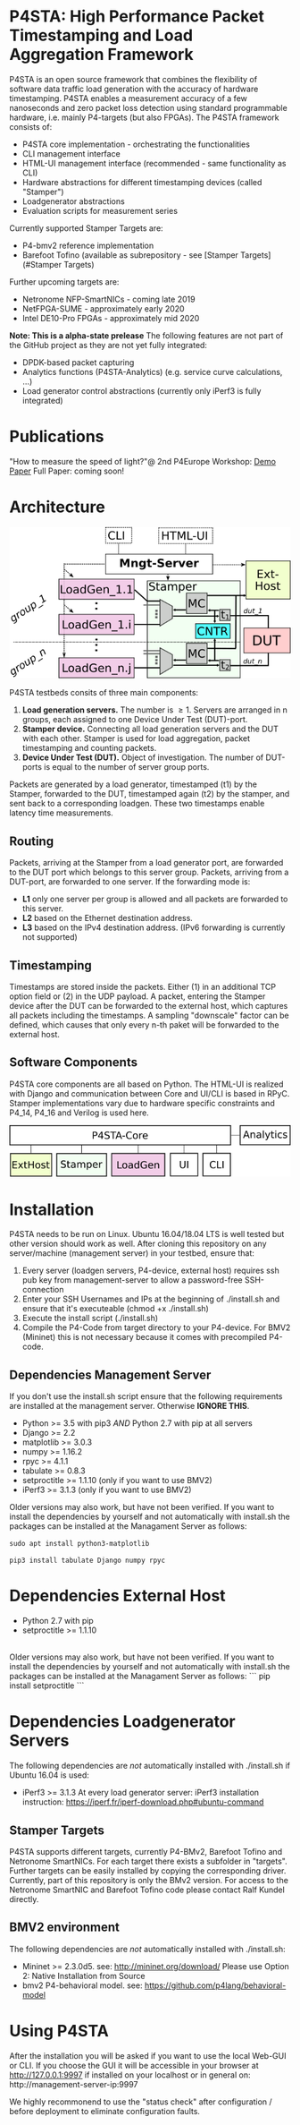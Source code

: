 # P4STA: High Performance Packet Timestamping and Load Aggregation Framework

P4STA is an open source framework that combines the flexibility of software data traffic load generation with the accuracy of hardware timestamping. P4STA enables a measurement accuracy of a few nanoseconds and zero packet loss detection using standard programmable hardware, i.e. mainly P4-targets (but also FPGAs).
The P4STA framework consists of:
* P4STA core implementation - orchestrating the functionalities
* CLI management interface
* HTML-UI management interface (recommended - same functionality as CLI)
* Hardware abstractions for different timestamping devices (called "Stamper")
* Loadgenerator abstractions
* Evaluation scripts for measurement series

Currently supported Stamper Targets are:
* P4-bmv2 reference implementation
* Barefoot Tofino (available as subrepository - see  [Stamper Targets](#Stamper Targets)

Further upcoming targets are:
* Netronome NFP-SmartNICs - coming late 2019
* NetFPGA-SUME - approximately early 2020
* Intel DE10-Pro FPGAs - approximately mid 2020


**Note: This is a alpha-state prelease**
The following features are not part of the GitHub project as they are not yet fully integrated:
* DPDK-based packet capturing
* Analytics functions (P4STA-Analytics) (e.g. service curve calculations, ...)
* Load generator control abstractions (currently only iPerf3 is fully integrated)


# Publications
"How to measure the speed of light?"@ 2nd P4Europe Workshop: [Demo Paper](https://www.kom.tu-darmstadt.de/research-results/publications/publications-details/?no_cache=1&pub_id=KSK19)
Full Paper: coming soon!


# Architecture

![Figure Software Components](doc/img/systemDesign.png)

P4STA testbeds consits of three main components:
1. **Load generation servers.** The number is $\ge 1$. Servers are arranged in n groups, each assigned to one Device Under Test (DUT)-port.
2. **Stamper device.** Connecting all load generation servers and the DUT with each other. Stamper is used for load aggregation, packet timestamping and counting packets.
3. **Device Under Test (DUT).** Object of investigation. The number of DUT-ports is equal to the number of server group ports.

Packets are generated by a load generator, timestamped (t1) by the Stamper, forwarded to the DUT, timestamped again (t2) by the stamper, and sent back to a corresponding loadgen.
These two timestamps enable latency time measurements.


## Routing
Packets, arriving at the Stamper from a load generator port, are forwarded to the DUT port which belongs to this server group.
Packets, arriving from a DUT-port, are forwarded to one server. If the forwarding mode is:
* **L1** only one server per group is allowed and all packets are forwarded to this server.
* **L2** based on the Ethernet destination address.
* **L3** based on the IPv4 destination address. (IPv6 forwarding is currently not supported)

## Timestamping
Timestamps are stored inside the packets. Either (1) in an additional TCP option field or (2) in the UDP payload.
A packet, entering the Stamper device after the DUT can be forwarded to the external host, which captures all packets including the timestamps.
A sampling "downscale" factor can be defined, which causes that only every n-th paket will be forwarded to the external host. 

## Software Components
P4STA core components are all based on Python. The HTML-UI is realized with Django and communication between Core and UI/CLI is based in RPyC.
Stamper implementations vary due to hardware specific constraints and P4_14, P4_16 and Verilog is used here.

![Figure Software Components](doc/img/softwareComponents.png)

# Installation
P4STA needs to be run on Linux. Ubuntu 16.04/18.04 LTS is well tested but other version should work as well.
After cloning this repository on any server/machine (management server) in your testbed, ensure that:
1. Every server (loadgen servers, P4-device, external host) requires ssh pub key from management-server to allow a password-free SSH-connection
2. Enter your SSH Usernames and IPs at the beginning of ./install.sh and ensure that it's executeable (chmod +x ./install.sh)
3. Execute the install script (./install.sh)
4. Compile the P4-Code from target directory to your P4-device. For BMV2 (Mininet) this is not necessary because it comes with precompiled P4-code.


## Dependencies Management Server
If you don't use the install.sh script ensure that the following requirements are installed at the management server. Otherwise **IGNORE THIS**.
* Python >= 3.5 with pip3 _AND_ Python 2.7 with pip at all servers
* Django >= 2.2
* matplotlib >= 3.0.3
* numpy >= 1.16.2
* rpyc >= 4.1.1
* tabulate >= 0.8.3
* setproctitle >= 1.1.10 (only if you want to use BMV2)
* iPerf3 >= 3.1.3 (only if you want to use BMV2)


Older versions may also work, but have not been verified. If you want to install the dependencies by yourself and not automatically with install.sh the packages can be installed at the Managament Server as follows:
``` 
sudo apt install python3-matplotlib
```
```
pip3 install tabulate Django numpy rpyc	
```
# Dependencies External Host
* Python 2.7 with pip
* setproctitle >= 1.1.10
<br />
Older versions may also work, but have not been verified. If you want to install the dependencies by yourself and not automatically with install.sh the packages can be installed at the Managament Server as follows:
```
pip install setproctitle
```

# Dependencies Loadgenerator Servers
The following dependencies are _not_ automatically installed with ./install.sh if Ubuntu 16.04 is used:
* iPerf3 >= 3.1.3
At every load generator server: iPerf3 installation instruction: https://iperf.fr/iperf-download.php#ubuntu-command

## Stamper Targets
P4STA supports different targets, currently P4-BMv2, Barefoot Tofino and Netronome SmartNICs.
For each target there exists a subfolder in "targets". Further targets can be easily installed by copying the corresponding driver.
Currently, part of this repository is only the BMv2 version. For access to the Netronome SmartNIC and Barefoot Tofino code please contact Ralf Kundel directly.


## BMV2 environment

The following dependencies are _not_ automatically installed with ./install.sh:
* Mininet >= 2.3.0d5. see: http://mininet.org/download/ Please use Option 2: Native Installation from Source
* bmv2 P4-behavioral model. see: https://github.com/p4lang/behavioral-model


# Using P4STA
After the installation you will be asked if you want to use the local Web-GUI or CLI. If you choose the GUI it will be accessible in your browser at http://127.0.0.1:9997 if installed on your localhost or in general on: http://management-server-ip:9997

We highly recommonend to use the "status check" after configuration / before deployment to eliminate configuration faults.


